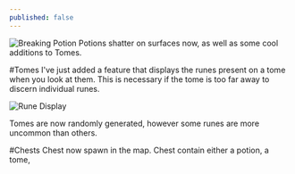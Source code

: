 ```yaml
---
published: false
---
```


![Breaking Potion]()
Potions shatter on surfaces now, as well as some cool additions to Tomes.

<!--excerpt-->

#Tomes
I've just added a feature that displays the runes present on a tome when you look at them. This is necessary if the tome is too far away to discern individual runes.

![Rune Display]()

Tomes are now randomly generated, however some runes are more uncommon than others.

#Chests
Chest now spawn in the map. Chest contain either a potion, a tome, 

